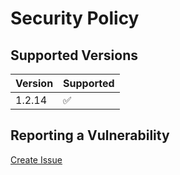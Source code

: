 # Security Policy

## Supported Versions

| Version | Supported           |
|---------|---------------------|
| 1.2.14  | :white_check_mark:  |

## Reporting a Vulnerability

[Create Issue](https://github.com/gregoranders/gradle-dependencies-check/issues/new?labels=bug&template=bug_report.md&title=Security+Issue)
